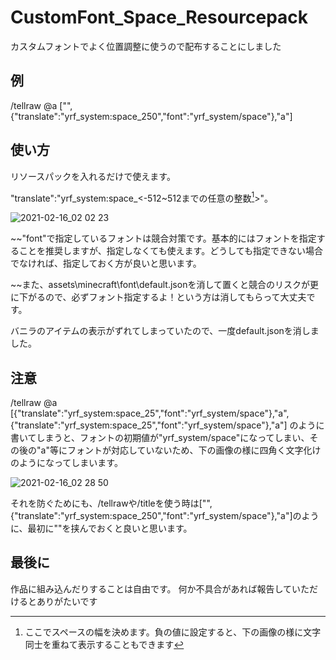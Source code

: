# CustomFont_Space_Resourcepack

カスタムフォントでよく位置調整に使うので配布することにしました

## 例
/tellraw @a ["",{"translate":"yrf_system:space_250","font":"yrf_system/space"},"a"]

## 使い方
リソースパックを入れるだけで使えます。

"translate":"yrf_system:space_<-512~512までの任意の整数[^1]>"。

[^1]: ここでスペースの幅を決めます。負の値に設定すると、下の画像の様に文字同士を重ねて表示することもできます

![2021-02-16_02 02 23](https://user-images.githubusercontent.com/74122979/107977938-4b8ff000-6fff-11eb-8288-d6115c16e099.png)

~~"font"で指定しているフォントは競合対策です。基本的にはフォントを指定することを推奨しますが、指定しなくても使えます。どうしても指定できない場合でなければ、指定しておく方が良いと思います。

~~また、assets\minecraft\font\default.jsonを消して置くと競合のリスクが更に下がるので、必ずフォント指定するよ！という方は消してもらって大丈夫です。

バニラのアイテムの表示がずれてしまっていたので、一度default.jsonを消しました。

## 注意
/tellraw @a [{"translate":"yrf_system:space_25","font":"yrf_system/space"},"a",{"translate":"yrf_system:space_25","font":"yrf_system/space"},"a"] のように書いてしまうと、フォントの初期値が"yrf_system/space"になってしまい、その後の"a"等にフォントが対応していないため、下の画像の様に四角く文字化けのようになってしまいます。

![2021-02-16_02 28 50](https://user-images.githubusercontent.com/74122979/107977706-e3d9a500-6ffe-11eb-88ab-412ee7b7af3e.png)

それを防ぐためにも、/tellrawや/titleを使う時は["",{"translate":"yrf_system:space_250","font":"yrf_system/space"},"a"]のように、最初に""を挟んでおくと良いと思います。

## 最後に
作品に組み込んだりすることは自由です。 何か不具合があれば報告していただけるとありがたいです
